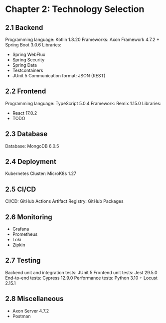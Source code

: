 # Chapter 2: Technology Selection

## 2.1 Backend

Programming language: Kotlin 1.8.20
Frameworks: Axon Framework 4.7.2 + Spring Boot 3.0.6
Libraries:
- Spring WebFlux
- Spring Security
- Spring Data
- Testcontainers
- JUnit 5
  Communication format: JSON (REST)

## 2.2 Frontend

Programming language: TypeScript 5.0.4
Framework: Remix 1.15.0
Libraries:
- React 17.0.2
- TODO

## 2.3 Database

Database: MongoDB 6.0.5

## 2.4 Deployment

Kubernetes Cluster: MicroK8s 1.27

## 2.5 CI/CD

CI/CD: GitHub Actions
Artifact Registry: GitHub Packages

## 2.6 Monitoring

- Grafana
- Prometheus
- Loki
- Zipkin

## 2.7 Testing

Backend unit and integration tests: JUnit 5
Frontend unit tests: Jest 29.5.0
End-to-end tests: Cypress 12.9.0
Performance tests: Python 3.10 + Locust 2.15.1

## 2.8 Miscellaneous

- Axon Server 4.7.2
- Postman
